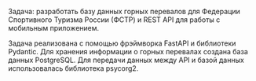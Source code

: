 Задача: разработать базу данных горных перевалов для Федерации Спортивного Туризма России (ФСТР) и REST API для работы с мобильным приложением.

Задача реализована с помощью фрэймворка FastAPI и библиотеки Pydantic. Для хранения информации о горных перевалах создана база данных PostgreSQL. Для передачи данных между API и базой данных использовалась библиотека psycorg2.